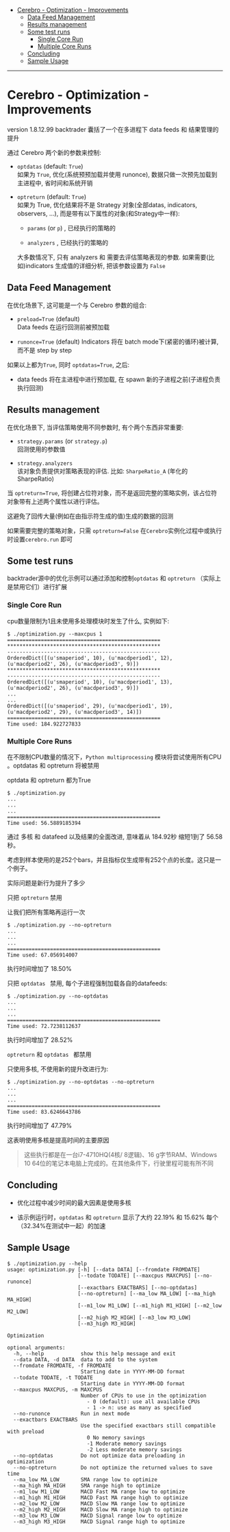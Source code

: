 - [Cerebro - Optimization - Improvements](#cerebro---optimization---improvements)
  - [Data Feed Management](#data-feed-management)
  - [Results management](#results-management)
  - [Some test runs](#some-test-runs)
    - [Single Core Run](#single-core-run)
    - [Multiple Core Runs](#multiple-core-runs)
  - [Concluding](#concluding)
  - [Sample Usage](#sample-usage)

-------------------------------------------------------------
# Cerebro - Optimization - Improvements
version 1.8.12.99 backtrader 囊括了一个在多进程下 data feeds 和 结果管理的提升

通过 Cerebro 两个新的参数来控制:
* `optdatas` (default: `True`)    
    如果为 `True`, 优化(系统预预加载并使用 runonce), 数据只做一次预先加载到主进程中, 省时间和系统开销

* `optreturn` (default: `True`)   
    如果为 True, 优化结果将不是 Strategy 对象(全部datas, indicators, observers, ...), 而是带有以下属性的对象(和Strategy中一样):

    * `params` (or `p`) , 已经执行的策略的

    * `analyzers` , 已经执行的策略的

    大多数情况下, 只有 analyzers 和 需要去评估策略表现的参数. 如果需要(比如)indicators 生成值的详细分析, 把该参数设置为 `False`

## Data Feed Management
在优化场景下, 这可能是一个与 Cerebro 参数的组合:

* `preload=True` (default)    
  Data feeds 在运行回测前被预加载

* `runonce=True` (default)
  Indicators 将在 batch mode下(紧密的循环)被计算, 而不是 step by step

如果以上都为`True`, 同时 `optdatas=True`, 之后:
* data feeds 将在主进程中进行预加载, 在 spawn 新的子进程之前(子进程负责执行回测)

## Results management
在优化场景下, 当评估策略使用不同参数时, 有个两个东西非常重要:

* `strategy.params` (or `strategy.p`)   
  回测使用的参数值

* `strategy.analyzers`    
  该对象负责提供对策略表现的评估. 比如: `SharpeRatio_A` (年化的 SharpeRatio)

当 `optreturn=True`, 将创建占位符对象，而不是返回完整的策略实例，该占位符对象带有上述两个属性以进行评估。

这避免了回传大量(例如在由指示符生成的值)生成的数据的回测

如果需要完整的策略对象，只需 `optreturn=False` 在`Cerebro`实例化过程中或执行时设置`cerebro.run` 即可

## Some test runs
backtrader源中的优化示例可以通过添加和控制`optdatas` 和 `optreturn` （实际上是禁用它们）进行扩展

### Single Core Run
cpu数量限制为1且未使用多处理模块时发生了什么, 实例如下:
```
$ ./optimization.py --maxcpus 1
==================================================
**************************************************
--------------------------------------------------
OrderedDict([(u'smaperiod', 10), (u'macdperiod1', 12), (u'macdperiod2', 26), (u'macdperiod3', 9)])
**************************************************
--------------------------------------------------
OrderedDict([(u'smaperiod', 10), (u'macdperiod1', 13), (u'macdperiod2', 26), (u'macdperiod3', 9)])
...
...
OrderedDict([(u'smaperiod', 29), (u'macdperiod1', 19), (u'macdperiod2', 29), (u'macdperiod3', 14)])
==================================================
Time used: 184.922727833
```

### Multiple Core Runs
在不限制CPU数量的情况下，`Python multiprocessing` 模块将尝试使用所有CPU 。optdatas 和 optreturn 将被禁用

optdata 和 optreturn 都为True
```
$ ./optimization.py
...
...
...
==================================================
Time used: 56.5889185394
```
通过 多核 和 datafeed 以及结果的全面改进, 意味着从 184.92秒 缩短1到了 56.58秒。

考虑到样本使用的是252个bars，并且指标仅生成​​带有252个点的长度。这只是一个例子。

实际问题是新行为提升了多少

只把 `optreturn` 禁用

让我们把所有策略再运行一次
```
$ ./optimization.py --no-optreturn
...
...
...
==================================================
Time used: 67.056914007
```
执行时间增加了 18.50%

只把 `optdatas ` 禁用, 每个子进程强制加载各自的datafeeds:
```
$ ./optimization.py --no-optdatas
...
...
...
==================================================
Time used: 72.7238112637
```
执行时间增加了 28.52%

`optreturn` 和 `optdatas ` 都禁用

只使用多核, 不使用新的提升改进行为:
```
$ ./optimization.py --no-optdatas --no-optreturn
...
...
...
==================================================
Time used: 83.6246643786
```
执行时间增加了 47.79%

这表明使用多核是提高时间的主要原因
> 这些执行都是在一台i7-4710HQ(4核/ 8逻辑)、16 g字节RAM、Windows 10 64位的笔记本电脑上完成的。在其他条件下，行驶里程可能有所不同


## Concluding
* 优化过程中减少时间的最大因素是使用多核

* 该示例运行时，`optdatas` 和 `optreturn` 显示了大约 22.19% 和 15.62% 每个（32.34%在测试中一起）的加速

## Sample Usage
```
$ ./optimization.py --help
usage: optimization.py [-h] [--data DATA] [--fromdate FROMDATE]
                       [--todate TODATE] [--maxcpus MAXCPUS] [--no-runonce]
                       [--exactbars EXACTBARS] [--no-optdatas]
                       [--no-optreturn] [--ma_low MA_LOW] [--ma_high MA_HIGH]
                       [--m1_low M1_LOW] [--m1_high M1_HIGH] [--m2_low M2_LOW]
                       [--m2_high M2_HIGH] [--m3_low M3_LOW]
                       [--m3_high M3_HIGH]

Optimization

optional arguments:
  -h, --help            show this help message and exit
  --data DATA, -d DATA  data to add to the system
  --fromdate FROMDATE, -f FROMDATE
                        Starting date in YYYY-MM-DD format
  --todate TODATE, -t TODATE
                        Starting date in YYYY-MM-DD format
  --maxcpus MAXCPUS, -m MAXCPUS
                        Number of CPUs to use in the optimization
                          - 0 (default): use all available CPUs
                          - 1 -> n: use as many as specified
  --no-runonce          Run in next mode
  --exactbars EXACTBARS
                        Use the specified exactbars still compatible with preload
                          0 No memory savings
                          -1 Moderate memory savings
                          -2 Less moderate memory savings
  --no-optdatas         Do not optimize data preloading in optimization
  --no-optreturn        Do not optimize the returned values to save time
  --ma_low MA_LOW       SMA range low to optimize
  --ma_high MA_HIGH     SMA range high to optimize
  --m1_low M1_LOW       MACD Fast MA range low to optimize
  --m1_high M1_HIGH     MACD Fast MA range high to optimize
  --m2_low M2_LOW       MACD Slow MA range low to optimize
  --m2_high M2_HIGH     MACD Slow MA range high to optimize
  --m3_low M3_LOW       MACD Signal range low to optimize
  --m3_high M3_HIGH     MACD Signal range high to optimize
```